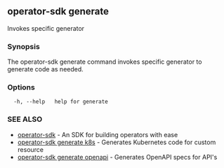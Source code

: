 ## operator-sdk generate

Invokes specific generator

### Synopsis

The operator-sdk generate command invokes specific generator to generate code as needed.

### Options

```
  -h, --help   help for generate
```

### SEE ALSO

* [operator-sdk](operator-sdk.md)	 - An SDK for building operators with ease
* [operator-sdk generate k8s](operator-sdk_generate_k8s.md)	 - Generates Kubernetes code for custom resource
* [operator-sdk generate openapi](operator-sdk_generate_openapi.md)	 - Generates OpenAPI specs for API's


